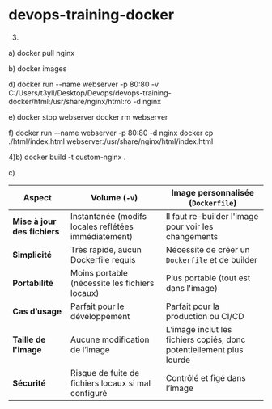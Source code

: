 # devops-training-docker

3) 
a) docker pull nginx

b) docker images

d) docker run --name webserver -p 80:80 -v C:/Users/t3yll/Desktop/Devops/devops-training-docker/html:/usr/share/nginx/html:ro -d nginx

e) docker stop webserver 
docker rm webserver

f) docker run --name webserver -p 80:80 -d nginx 
docker cp ./html/index.html webserver:/usr/share/nginx/html/index.html

4)b)
docker build -t custom-nginx .

c)

| Aspect                       | **Volume (`-v`)**                                    | **Image personnalisée (`Dockerfile`)**                               |
| ---------------------------- | ---------------------------------------------------- | -------------------------------------------------------------------- |
| **Mise à jour des fichiers** | Instantanée (modifs locales reflétées immédiatement) | Il faut re-builder l'image pour voir les changements                 |
| **Simplicité**               | Très rapide, aucun Dockerfile requis                 | Nécessite de créer un `Dockerfile` et de builder                     |
| **Portabilité**              | Moins portable (nécessite les fichiers locaux)       | Plus portable (tout est dans l'image)                                |
| **Cas d’usage**              | Parfait pour le développement                        | Parfait pour la production ou CI/CD                                  |
| **Taille de l'image**        | Aucune modification de l’image                       | L’image inclut les fichiers copiés, donc potentiellement plus lourde |
| **Sécurité**                 | Risque de fuite de fichiers locaux si mal configuré  | Contrôlé et figé dans l’image                                        |

